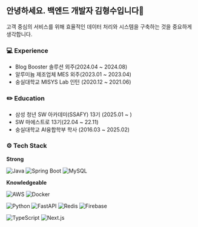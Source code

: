 ## 안녕하세요. 백엔드 개발자 김형수입니다👋
고객 중심의 서비스를 위해 효율적인 데이터 처리와 시스템을 구축하는 것을 중요하게 생각합니다.
### 💻 Experience
- Blog Booster 솔루션 외주(2024.04 ~ 2024.08)
- 알루미늄 제조업체 MES 외주(2023.01 ~ 2023.04)
- 숭실대학교 MISYS Lab 인턴 (2020.12 ~ 2021.06)

### ✏️ Education
- 삼성 청년 SW 아카데미(SSAFY) 13기 (2025.01 ~ )
- SW 마에스트로 13기(22.04 ~ 22.11)
- 숭실대학교 AI융합학부 학사 (2016.03 ~ 2025.02)


### ⚙️ Tech Stack
<b>Strong</b>
<!-- Java -->
![Java](https://img.shields.io/badge/Java-007396?style=for-the-badge&logo=openjdk&logoColor=white) ![Spring Boot](https://img.shields.io/badge/Spring_Boot-6DB33F?style=for-the-badge&logo=spring-boot&logoColor=white) ![MySQL](https://img.shields.io/badge/MySQL-4479A1?style=for-the-badge&logo=mysql&logoColor=white)

<b>Knowledgeable</b>
<!-- Infra -->
![AWS](https://img.shields.io/badge/AWS-232F3E?style=for-the-badge&logo=amazonaws&logoColor=white) ![Docker](https://img.shields.io/badge/Docker-2496ED?style=for-the-badge&logo=docker&logoColor=white) 
<!-- Backend -->
![Python](https://img.shields.io/badge/Python-3776AB?style=for-the-badge&logo=python&logoColor=white) ![FastAPI](https://img.shields.io/badge/FastAPI-009688?style=for-the-badge&logo=fastapi&logoColor=white) ![Redis](https://img.shields.io/badge/Redis-DC382D?style=for-the-badge&logo=redis&logoColor=white) ![Firebase](https://img.shields.io/badge/Firebase-FFCA28?style=for-the-badge&logo=firebase&logoColor=white) 
<!-- Frontent -->
![TypeScript](https://img.shields.io/badge/TypeScript-3178C6?style=for-the-badge&logo=typescript&logoColor=white) ![Next.js](https://img.shields.io/badge/Next.js-000000?style=for-the-badge&logo=nextdotjs&logoColor=white) 



<!--
**rlagudtn/rlagudtn** is a ✨ _special_ ✨ repository because its `README.md` (this file) appears on your GitHub profile.

Here are some ideas to get you started:

- 🔭 I’m currently working on ...
- 🌱 I’m currently learning ...
- 👯 I’m looking to collaborate on ...
- 🤔 I’m looking for help with ...
- 💬 Ask me about ...
- 📫 How to reach me: ...
- 😄 Pronouns: ...
- ⚡ Fun fact: ...
-->
